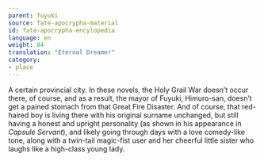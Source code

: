 ```yaml
---
parent: fuyuki
source: fate-apocrypha-material
id: fate-apocrypha-encylopedia
language: en
weight: 84
translation: "Eternal Dreamer"
category:
- place
---
```


A certain provincial city. In these novels, the Holy Grail War doesn’t occur there, of course, and as a result, the mayor of Fuyuki, Himuro-san, doesn’t get a pained stomach from that Great Fire Disaster.
And of course, that red-haired boy is living there with his original surname unchanged, but still having a honest and upright personality (as shown in his appearance in *Capsule Servant*), and likely going through days with a love comedy-like tone, along with a twin-tail magic-fist user and her cheerful little sister who laughs like a high-class young lady.
